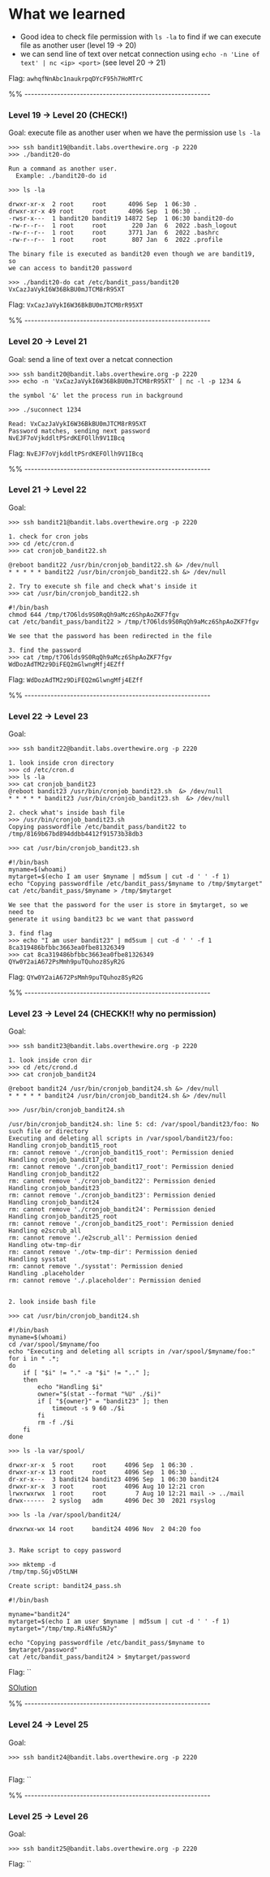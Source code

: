 # What we learned

- Good idea to check file permission with `ls -la` to find if we can execute 
  file as another user (level 19 -> 20)
- we can send line of text over netcat connection using `echo -n 'Line of text' | nc <ip> <port>` (see level 20 -> 21)


Flag: `awhqfNnAbc1naukrpqDYcF95h7HoMTrC`

%% ---------------------------------------------------------

### Level 19 -> Level 20 (CHECK!)


Goal: execute file as another user when we have the permission use `ls -la`

```
>>> ssh bandit19@bandit.labs.overthewire.org -p 2220
>>> ./bandit20-do

Run a command as another user.
  Example: ./bandit20-do id

>>> ls -la

drwxr-xr-x  2 root     root      4096 Sep  1 06:30 .
drwxr-xr-x 49 root     root      4096 Sep  1 06:30 ..
-rwsr-x---  1 bandit20 bandit19 14872 Sep  1 06:30 bandit20-do
-rw-r--r--  1 root     root       220 Jan  6  2022 .bash_logout
-rw-r--r--  1 root     root      3771 Jan  6  2022 .bashrc
-rw-r--r--  1 root     root       807 Jan  6  2022 .profile

The binary file is executed as bandit20 even though we are bandit19, so 
we can access to bandit20 password

>>> ./bandit20-do cat /etc/bandit_pass/bandit20
VxCazJaVykI6W36BkBU0mJTCM8rR95XT
```

Flag: `VxCazJaVykI6W36BkBU0mJTCM8rR95XT`

%% ---------------------------------------------------------

### Level 20 -> Level 21 


Goal: send a line of text over a netcat connection

```
>>> ssh bandit20@bandit.labs.overthewire.org -p 2220
>>> echo -n 'VxCazJaVykI6W36BkBU0mJTCM8rR95XT' | nc -l -p 1234 &

the symbol '&' let the process run in background

>>> ./suconnect 1234

Read: VxCazJaVykI6W36BkBU0mJTCM8rR95XT
Password matches, sending next password
NvEJF7oVjkddltPSrdKEFOllh9V1IBcq

```

Flag: `NvEJF7oVjkddltPSrdKEFOllh9V1IBcq`

%% ---------------------------------------------------------

### Level 21 -> Level 22


Goal: 


```
>>> ssh bandit21@bandit.labs.overthewire.org -p 2220

1. check for cron jobs
>>> cd /etc/cron.d
>>> cat cronjob_bandit22.sh

@reboot bandit22 /usr/bin/cronjob_bandit22.sh &> /dev/null
* * * * * bandit22 /usr/bin/cronjob_bandit22.sh &> /dev/null

2. Try to execute sh file and check what's inside it
>>> cat /usr/bin/cronjob_bandit22.sh

#!/bin/bash
chmod 644 /tmp/t7O6lds9S0RqQh9aMcz6ShpAoZKF7fgv
cat /etc/bandit_pass/bandit22 > /tmp/t7O6lds9S0RqQh9aMcz6ShpAoZKF7fgv

We see that the password has been redirected in the file

3. find the password
>>> cat /tmp/t7O6lds9S0RqQh9aMcz6ShpAoZKF7fgv
WdDozAdTM2z9DiFEQ2mGlwngMfj4EZff
```

Flag: `WdDozAdTM2z9DiFEQ2mGlwngMfj4EZff`

%% ---------------------------------------------------------

### Level 22 -> Level 23


Goal: 


```
>>> ssh bandit22@bandit.labs.overthewire.org -p 2220

1. look inside cron directory
>>> cd /etc/cron.d
>>> ls -la
>>> cat cronjob_bandit23
@reboot bandit23 /usr/bin/cronjob_bandit23.sh  &> /dev/null
* * * * * bandit23 /usr/bin/cronjob_bandit23.sh  &> /dev/null

2. check what's inside bash file
>>> /usr/bin/cronjob_bandit23.sh
Copying passwordfile /etc/bandit_pass/bandit22 to /tmp/8169b67bd894ddbb4412f91573b38db3

>>> cat /usr/bin/cronjob_bandit23.sh

#!/bin/bash
myname=$(whoami)
mytarget=$(echo I am user $myname | md5sum | cut -d ' ' -f 1)
echo "Copying passwordfile /etc/bandit_pass/$myname to /tmp/$mytarget"
cat /etc/bandit_pass/$myname > /tmp/$mytarget

We see that the password for the user is store in $mytarget, so we need to 
generate it using bandit23 bc we want that password

3. find flag
>>> echo "I am user bandit23" | md5sum | cut -d ' ' -f 1
8ca319486bfbbc3663ea0fbe81326349
>>> cat 8ca319486bfbbc3663ea0fbe81326349
QYw0Y2aiA672PsMmh9puTQuhoz8SyR2G

```

Flag: `QYw0Y2aiA672PsMmh9puTQuhoz8SyR2G`

%% ---------------------------------------------------------

### Level 23 -> Level 24 (CHECKK!! why no permission)


Goal: 


```
>>> ssh bandit23@bandit.labs.overthewire.org -p 2220

1. look inside cron dir
>>> cd /etc/crond.d
>>> cat cronjob_bandit24

@reboot bandit24 /usr/bin/cronjob_bandit24.sh &> /dev/null
* * * * * bandit24 /usr/bin/cronjob_bandit24.sh &> /dev/null

>>> /usr/bin/cronjob_bandit24.sh

/usr/bin/cronjob_bandit24.sh: line 5: cd: /var/spool/bandit23/foo: No such file or directory
Executing and deleting all scripts in /var/spool/bandit23/foo:
Handling cronjob_bandit15_root
rm: cannot remove './cronjob_bandit15_root': Permission denied
Handling cronjob_bandit17_root
rm: cannot remove './cronjob_bandit17_root': Permission denied
Handling cronjob_bandit22
rm: cannot remove './cronjob_bandit22': Permission denied
Handling cronjob_bandit23
rm: cannot remove './cronjob_bandit23': Permission denied
Handling cronjob_bandit24
rm: cannot remove './cronjob_bandit24': Permission denied
Handling cronjob_bandit25_root
rm: cannot remove './cronjob_bandit25_root': Permission denied
Handling e2scrub_all
rm: cannot remove './e2scrub_all': Permission denied
Handling otw-tmp-dir
rm: cannot remove './otw-tmp-dir': Permission denied
Handling sysstat
rm: cannot remove './sysstat': Permission denied
Handling .placeholder
rm: cannot remove './.placeholder': Permission denied


2. look inside bash file 

>>> cat /usr/bin/cronjob_bandit24.sh

#!/bin/bash
myname=$(whoami)
cd /var/spool/$myname/foo
echo "Executing and deleting all scripts in /var/spool/$myname/foo:"
for i in * .*;
do
    if [ "$i" != "." -a "$i" != ".." ];
    then
        echo "Handling $i"
        owner="$(stat --format "%U" ./$i)"
        if [ "${owner}" = "bandit23" ]; then
            timeout -s 9 60 ./$i
        fi
        rm -f ./$i
    fi
done

>>> ls -la var/spool/

drwxr-xr-x  5 root     root     4096 Sep  1 06:30 .
drwxr-xr-x 13 root     root     4096 Sep  1 06:30 ..
dr-xr-x---  3 bandit24 bandit23 4096 Sep  1 06:30 bandit24
drwxr-xr-x  3 root     root     4096 Aug 10 12:21 cron
lrwxrwxrwx  1 root     root        7 Aug 10 12:21 mail -> ../mail
drwx------  2 syslog   adm      4096 Dec 30  2021 rsyslog

>>> ls -la /var/spool/bandit24/

drwxrwx-wx 14 root     bandit24 4096 Nov  2 04:20 foo


3. Make script to copy password

>>> mktemp -d
/tmp/tmp.SGjvD5tLNH

Create script: bandit24_pass.sh

#!/bin/bash

myname="bandit24"
mytarget=$(echo I am user $myname | md5sum | cut -d ' ' -f 1)
mytarget="/tmp/tmp.Ri4NfuSNJy"

echo "Copying passwordfile /etc/bandit_pass/$myname to $mytarget/password"
cat /etc/bandit_pass/bandit24 > $mytarget/password

```

Flag: ``


[SOlution](https://mayadevbe.me/posts/overthewire/bandit/level24/)


%% ---------------------------------------------------------

### Level 24 -> Level 25


Goal: 


```
>>> ssh bandit24@bandit.labs.overthewire.org -p 2220


```

Flag: ``



%% ---------------------------------------------------------

### Level 25 -> Level 26


Goal: 


```
>>> ssh bandit25@bandit.labs.overthewire.org -p 2220

```

Flag: ``




